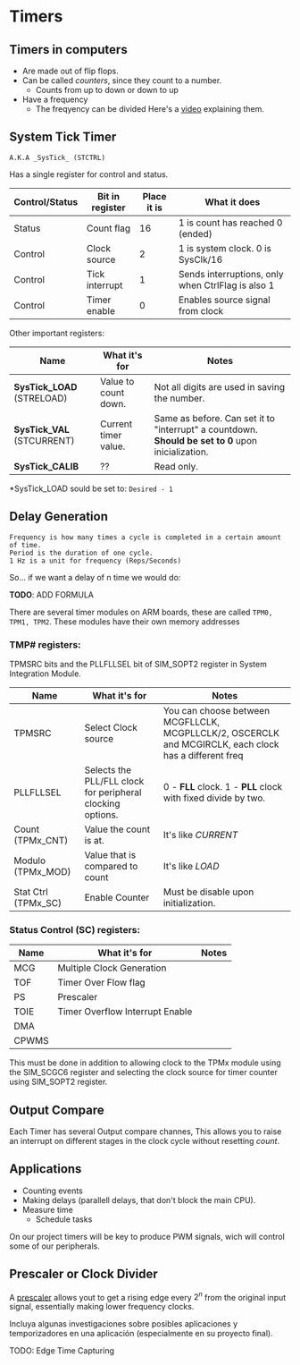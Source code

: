 # Timers 

## Timers in computers

* Are made out of flip flops.
* Can be called *counters*, since they count to a number.
    * Counts from up to down or down to up
* Have a frequency
    * The freqyency can be divided
Here's a [video](https://www.youtube.com/watch?v=aLCUDv_fgoU) explaining them.

## System Tick Timer

    A.K.A _SysTick_ (STCTRL)

Has a single register for control and status.

|Control/Status |Bit in register|Place it is | What it does              |
|---------------|---------------|------------|---------------------------|
|Status         |Count flag     | 16 | 1 is count has reached 0 (ended)  |
|Control        |Clock source   | 2  | 1 is system clock. 0 is SysClk/16 |
|Control        |Tick interrupt | 1  | Sends interruptions, only when CtrlFlag is also 1 |
|Control        |Timer enable   | 0  | Enables source signal from clock  |

Other important registers:

| Name              | What it's for         | Notes|
|-------------------|-----------------------|------|
|**SysTick_LOAD** (STRELOAD)  |Value to count down.   | Not all digits are used in saving the number. |
|**SysTick_VAL** (STCURRENT) |Current timer value.   | Same as before. Can set it to "interrupt" a countdown. **Should be set to 0** upon inicialization. |
|**SysTick_CALIB**  |??          | Read only. 

*SysTick_LOAD sould be set to: `Desired - 1`

## Delay Generation

    Frequency is how many times a cycle is completed in a certain amount of time. 
    Period is the duration of one cycle. 
    1 Hz is a unit for frequency (Reps/Seconds)

So... if we want a delay of n time we would do:

**TODO**: ADD FORMULA

There are several timer modules on ARM boards, these are called `TPM0, TPM1, TPM2`. These modules have their own memory addresses 

### TMP# registers:

TPMSRC bits and the PLLFLLSEL bit of SIM_SOPT2 register in System Integration Module.

| Name              | What it's for         | Notes|
|-------------------|-----------------------|------|
| TPMSRC            | Select Clock source   | You can choose between MCGFLLCLK, MCGPLLCLK/2, OSCERCLK and MCGIRCLK, each clock has a different freq|
| PLLFLLSEL         | Selects the PLL/FLL clock for peripheral clocking options.| 0 - **FLL** clock. 1 - **PLL** clock with fixed divide by two.|
| Count (TPMx_CNT)  | Value the count is at.| It's like *CURRENT* |
| Modulo (TPMx_MOD) | Value that is compared to count| It's like *LOAD* |
| Stat Ctrl (TPMx_SC)| Enable Counter | Must be disable upon initialization.

### Status Control (SC) registers:
| Name              | What it's for         | Notes|
|-------------------|-----------------------|------|
| MCG               | Multiple Clock Generation
| TOF               | Timer Over Flow flag
| PS                | Prescaler
| TOIE              | Timer Overflow Interrupt Enable
| DMA               |
| CPWMS             |

This must be done in addition to allowing clock to the TPMx module using the SIM_SCGC6 register and selecting the clock source for timer counter using SIM_SOPT2 register.

## Output Compare

Each Timer has several Output compare channes, This allows you to raise an interrupt on different stages in the clock cycle without resetting _count_.

## Applications

* Counting events
* Making delays (parallell delays, that don't block the main CPU).
* Measure time 
    * Schedule tasks

On our project timers will be key to produce PWM signals, wich will control some of our peripherals. 

## Prescaler or Clock Divider

A [prescaler](https://www.youtube.com/watch?v=wOeRTo55BCE) allows yout to get a rising edge every $`2^n`$ from the original input signal, essentially making lower frequency clocks.

Incluya algunas investigaciones sobre posibles aplicaciones y temporizadores en una aplicación (especialmente en su proyecto final).

TODO: Edge Time Capturing